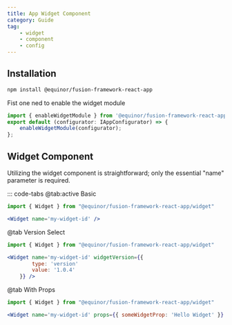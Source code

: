 ```yaml
---
title: App Widget Component
category: Guide
tag:
    - widget
    - component
    - config
---
```


## Installation

```sh
npm install @equinor/fusion-framework-react-app
```

Fist one ned to enable the widget module

```ts
import { enableWidgetModule } from '@equinor/fusion-framework-react-app/widget';
export default (configurator: IAppConfigurator) => {
    enableWidgetModule(configurator);
};
```

## Widget Component

Utilizing the widget component is straightforward; only the essential "name" parameter is required.

::: code-tabs
@tab:active Basic
```jsx
import { Widget } from "@equinor/fusion-framework-react-app/widget"

<Widget name='my-widget-id' />
```

@tab Version Select 
```jsx
import { Widget } from "@equinor/fusion-framework-react-app/widget"

<Widget name='my-widget-id' widgetVersion={{
        type: 'version' 
        value: '1.0.4'
    }} />
```

@tab With Props 
```jsx
import { Widget } from "@equinor/fusion-framework-react-app/widget"

<Widget name='my-widget-id' props={{ someWidgetProp: 'Hello Widget' }} />
```
